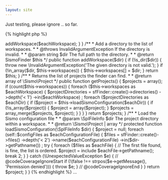 ```yaml
---
layout: site
---
```


Just testing, please ignore .. so far.

{% highlight php %}
<?php

namespace SismoFinder;

use Symfony\Component\Finder\Finder as sfFinder;

class Finder
{
    /**
     * The list of files to look for within each project directory.
     *
     * The content of this list is ordered. The first file found within a project directory will be used.
     * Each file is contracted to return a \Sismo\Project to be added to the Sismo configuration.
     *
     * @var array
     */
    public static $configFiles = array(
       'sismo.config.php',
       'sismo.config.php.dist',
    );

    /**
     * The list of workspace directories.
     *
     * @var array
     */
    private $workspaces = array();

    /**
     * Constructor.
     *
     * @uses SismoFinder::addWorkspace
     *
     * @param array $workspaces A list of workspace directories to use.
     */
    public function __construct(array $workspaces = array())
    {
        foreach ($workspaces as $eachWorkspace) {
            $this->addWorkspace($eachWorkspace);
        }
    }

    /**
     * Add a directory to the list of workspaces.
     *
     * @throws InvalidArgumentException If the directory is invalid.
     *
     * @param string $dir The full path to the directory.
     *
     * @return SismoFinder $this
     */
    public function addWorkspace($dir)
    {
        if (!is_dir($dir)) {
            throw new \InvalidArgumentException('The given directory is not valid.');
        }

        if (!in_array($dir, $this->workspaces)) {
            $this->workspaces[] = $dir;
        }

        return $this;
    }

    /**
     * Returns the list of projects the finder can find.
     *
     * @return array of \Sismo\Project
     */
    public function getProjects()
    {
        $projects = array();

        if (count($this->workspaces)) {
            foreach ($this->workspaces as $eachWorkspace) {
                $projectDirectories = sfFinder::create()->directories()
                    ->depth('< 1')
                    ->in($eachWorkspace)
                ;

                foreach ($projectDirectories as $eachDir) {
                    if ($project = $this->loadSismoConfiguration($eachDir)) {
                        if (!is_array($project)) {
                            $project = array($project);
                        }

                        $projects = array_merge($projects, $project);
                    }
                }
            }
        }

        return $projects;
    }

    /**
     * Load the Sismo configuration file
     *
     * @param \SplFileInfo $dir The project directory within a workspace.
     *
     * @return \Sismo\Project | array
     */
    protected function loadSismoConfiguration(\SplFileInfo $dir)
    {
        $project = null;

        foreach (self::$configFiles as $eachConfigurationFile) {
            $files = sfFinder::create()->files()
                ->depth('< 2')
                ->name($eachConfigurationFile)
                ->in($dir->getPathname())
            ;

            try {
                foreach ($files as $eachFile) {
                    // The first file found, is fine, the list is ordered.
                    $project = include $eachFile->getPathname();
                    break 2;
                }
            } catch (\UnexpectedValueException $e) {
                // @codeCoverageIgnoreStart
                if (!(false !== strpos($e->getMessage(), 'Permission denied'))) {
                    throw $e;
                }
                // @codeCoverageIgnoreEnd
            }
        }

        return $project;
    }
}
{% endhighlight %}

...
